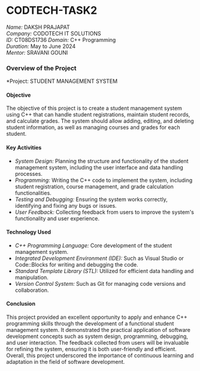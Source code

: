 # CODTECH-TASK2


*Name:* DAKSH PRAJAPAT  
*Company:* CODOTECH IT SOLUTIONS  
*ID:* CT08DS1736 
*Domain:* C++ Programming  
*Duration:* May to June 2024  
*Mentor:* SRAVANI GOUNI  

### Overview of the Project

*Project:  STUDENT MANAGEMENT SYSTEM

#### Objective

The objective of this project is to create a student management system using C++ that can handle student registrations, maintain student records, and calculate grades. The system should allow adding, editing, and deleting student information, as well as managing courses and grades for each student.

#### Key Activities

- *System Design:* Planning the structure and functionality of the student management system, including the user interface and data handling processes.
- *Programming:* Writing the C++ code to implement the system, including student registration, course management, and grade calculation functionalities.
- *Testing and Debugging:* Ensuring the system works correctly, identifying and fixing any bugs or issues.
- *User Feedback:* Collecting feedback from users to improve the system's functionality and user experience.

#### Technology Used

- *C++ Programming Language:* Core development of the student management system.
- *Integrated Development Environment (IDE):* Such as Visual Studio or Code::Blocks for writing and debugging the code.
- *Standard Template Library (STL):* Utilized for efficient data handling and manipulation.
- *Version Control System:* Such as Git for managing code versions and collaboration.

#### Conclusion

This project provided an excellent opportunity to apply and enhance C++ programming skills through the development of a functional student management system. It demonstrated the practical application of software development concepts such as system design, programming, debugging, and user interaction. The feedback collected from users will be invaluable for refining the system, ensuring it is both user-friendly and efficient. Overall, this project underscored the importance of continuous learning and adaptation in the field of software development.
